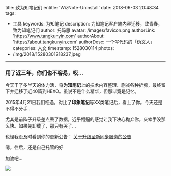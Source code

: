 title: 致为知笔记们
entitle: 'WizNote-Uninstall'
date: 2018-06-03 20:48:34
tags:
- 工具
keywords: 为知笔记
description: 为知笔记客户端内容迁移，致青春，致为知笔记们
author: 托码思
avatar: /images/favicon.png
authorLink: 'https://www.tangkunyin.com'
authorAbout: 'https://about.tangkunyin.com'
authorDesc: 一个写代码的「伪文人」
categories: 人文
timestamp: 1528030114
photos:
- /img/2018/15280301218237.jpeg
---

### 用了近三年，你们也不容易，哎...

今天干了多半天的体力活，将**为知笔记**上的技术内容整理、删减各种折腾，最终留下并迁移了近40篇到HEXO。虽说不是什么精华，但那毕竟是记忆。

2015年4月21日我们相遇，对比了**印象笔记**等XX类笔记后，看上了你。今天还是不得不分手...

尤其是前阵子升级差点丢了数据，近乎懵逼的感觉让我下决心抛弃你。庆幸手没那么快。如果先卸载了，那只有哭了...

也怪我没及时看到你的更新公告： [关于升级至新同步服务的公告](https://www.wiz.cn/syncserviceupgrade.html)

嗯，往后，还是自己托管的好

加油吧...

![](/img/2018/15280301218237.jpeg)


